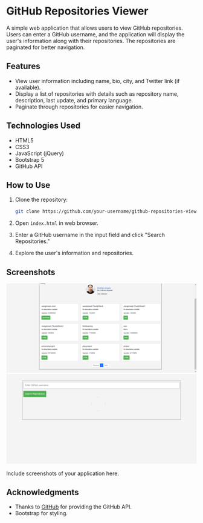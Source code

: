 # GitHub Repositories Viewer

A simple web application that allows users to view GitHub repositories. Users can enter a GitHub username, and the application will display the user's information along with their repositories. The repositories are paginated for better navigation.

## Features

- View user information including name, bio, city, and Twitter link (if available).
- Display a list of repositories with details such as repository name, description, last update, and primary language.
- Paginate through repositories for easier navigation.

## Technologies Used

- HTML5
- CSS3
- JavaScript (jQuery)
- Bootstrap 5
- GitHub API

## How to Use

1. Clone the repository:

    ```bash
    git clone https://github.com/your-username/github-repositories-viewer.git
    ```

2. Open `index.html` in  web browser.

3. Enter a GitHub username in the input field and click "Search Repositories."

4. Explore the user's information and repositories.



## Screenshots
![GitHub Repositories Viewer pic1](pic1.png)
![GitHub Repositories Viewer pic2](pic2.png)

Include screenshots of your application here.


## Acknowledgments

- Thanks to [GitHub](https://developer.github.com/v3/) for providing the GitHub API.
- Bootstrap for styling.

